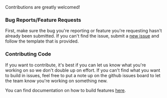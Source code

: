 Contributions are greatly welcomed!

### Bug Reports/Feature Requests

First, make sure the bug you're reporting or feature you're requesting hasn't
already been submitted. If you can't find the issue, submit a
[new issue](https://github.com/toolkit-for-ynab/toolkit-for-ynab/issues/new)
and follow the template that is provided.

### Contributing Code

If you want to contribute, it's best if you can let us know what you're
working on so we don't double up on effort. If you can't find what you
want to build in issues, feel free to put a note up on the github issues
board to let the team know you're working on something new.

You can find documentation on how to build features [here](https://github.com/toolkit-for-ynab/toolkit-for-ynab/blob/main/docs/building-features.md).
